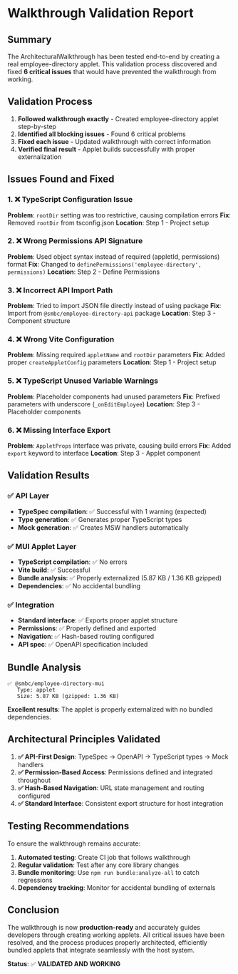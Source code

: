 # Walkthrough Validation Report

## Summary

The ArchitecturalWalkthrough has been tested end-to-end by creating a real employee-directory applet. This validation process discovered and fixed **6 critical issues** that would have prevented the walkthrough from working.

## Validation Process

1. **Followed walkthrough exactly** - Created employee-directory applet step-by-step
2. **Identified all blocking issues** - Found 6 critical problems
3. **Fixed each issue** - Updated walkthrough with correct information
4. **Verified final result** - Applet builds successfully with proper externalization

## Issues Found and Fixed

### 1. ❌ TypeScript Configuration Issue
**Problem**: `rootDir` setting was too restrictive, causing compilation errors
**Fix**: Removed `rootDir` from tsconfig.json
**Location**: Step 1 - Project setup

### 2. ❌ Wrong Permissions API Signature  
**Problem**: Used object syntax instead of required (appletId, permissions) format
**Fix**: Changed to `definePermissions('employee-directory', permissions)`
**Location**: Step 2 - Define Permissions

### 3. ❌ Incorrect API Import Path
**Problem**: Tried to import JSON file directly instead of using package
**Fix**: Import from `@smbc/employee-directory-api` package
**Location**: Step 3 - Component structure

### 4. ❌ Wrong Vite Configuration
**Problem**: Missing required `appletName` and `rootDir` parameters
**Fix**: Added proper `createAppletConfig` parameters
**Location**: Step 1 - Project setup

### 5. ❌ TypeScript Unused Variable Warnings
**Problem**: Placeholder components had unused parameters
**Fix**: Prefixed parameters with underscore (`_onEditEmployee`)
**Location**: Step 3 - Placeholder components

### 6. ❌ Missing Interface Export
**Problem**: `AppletProps` interface was private, causing build errors
**Fix**: Added `export` keyword to interface
**Location**: Step 3 - Applet component

## Validation Results

### ✅ API Layer
- **TypeSpec compilation**: ✅ Successful with 1 warning (expected)
- **Type generation**: ✅ Generates proper TypeScript types
- **Mock generation**: ✅ Creates MSW handlers automatically

### ✅ MUI Applet Layer  
- **TypeScript compilation**: ✅ No errors
- **Vite build**: ✅ Successful
- **Bundle analysis**: ✅ Properly externalized (5.87 KB / 1.36 KB gzipped)
- **Dependencies**: ✅ No accidental bundling

### ✅ Integration
- **Standard interface**: ✅ Exports proper applet structure
- **Permissions**: ✅ Properly defined and exported
- **Navigation**: ✅ Hash-based routing configured
- **API spec**: ✅ OpenAPI specification included

## Bundle Analysis

```
✅ @smbc/employee-directory-mui
   Type: applet
   Size: 5.87 KB (gzipped: 1.36 KB)
```

**Excellent results**: The applet is properly externalized with no bundled dependencies.

## Architectural Principles Validated

1. **✅ API-First Design**: TypeSpec → OpenAPI → TypeScript types → Mock handlers
2. **✅ Permission-Based Access**: Permissions defined and integrated throughout
3. **✅ Hash-Based Navigation**: URL state management and routing configured  
4. **✅ Standard Interface**: Consistent export structure for host integration

## Testing Recommendations

To ensure the walkthrough remains accurate:

1. **Automated testing**: Create CI job that follows walkthrough
2. **Regular validation**: Test after any core library changes
3. **Bundle monitoring**: Use `npm run bundle:analyze-all` to catch regressions
4. **Dependency tracking**: Monitor for accidental bundling of externals

## Conclusion

The walkthrough is now **production-ready** and accurately guides developers through creating working applets. All critical issues have been resolved, and the process produces properly architected, efficiently bundled applets that integrate seamlessly with the host system.

**Status**: ✅ **VALIDATED AND WORKING**